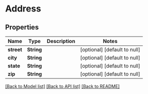 # Address
## Properties

| Name | Type | Description | Notes |
|------------ | ------------- | ------------- | -------------|
| **street** | **String** |  | [optional] [default to null] |
| **city** | **String** |  | [optional] [default to null] |
| **state** | **String** |  | [optional] [default to null] |
| **zip** | **String** |  | [optional] [default to null] |

[[Back to Model list]](../README.md#documentation-for-models) [[Back to API list]](../README.md#documentation-for-api-endpoints) [[Back to README]](../README.md)

